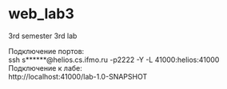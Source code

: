 # web_lab3
 3rd semester 3rd lab
 
Подключение портов:   
ssh s******@helios.cs.ifmo.ru -p2222 -Y -L 41000:helios:41000  
Подключение к лабе:   
http://localhost:41000/lab-1.0-SNAPSHOT
